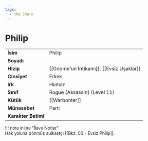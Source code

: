 ```yaml
---
tags:
  - the Sharp
---  
```

# Philip   
|  |  |  
|---|---|  
| **İsim** | Philip |  
| **Soyadı** |  |  
| **Hizip** | [[Gnome'un İntikamı]], [[Evsiz Uşaklar]] |  
| **Cinsiyet** | Erkek |  
| **Irk** | Human |  
| **Sınıf** | Rogue (Assassin) (Level 11) |  
| **Kütük** | [[Warbonter]] |  
| **Münasebet** | Parti |  
| **Karakter Betimi** |  |  
  
  
!!! note inline "İlave Notlar"  
	Hak yoluna dönmüş suikastçı [[Bkz: 00 - Evsiz Philip]].  
  
  
